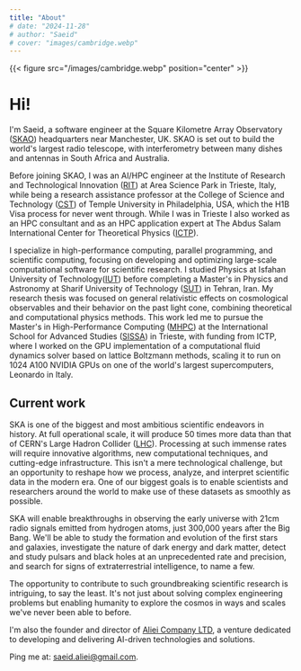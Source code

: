 ```yaml
---
title: "About"
# date: "2024-11-28"
# author: "Saeid"
# cover: "images/cambridge.webp" 
---
```


{{< figure src="/images/cambridge.webp" position="center" >}}

# Hi!

I'm Saeid, a software engineer at the Square Kilometre Array Observatory ([SKAO](https://skao.int))
headquarters near Manchester, UK. SKAO is set out to build the world's largest radio telescope, 
with interferometry between many dishes and antennas in South Africa and Australia.

Before joining SKAO, I was an AI/HPC engineer at the Institute of Research and Technological Innovation 
([RIT](https://areasciencepark.it/en/)) at Area Science Park in Trieste, Italy, while being a 
research assistance professor at the College of Science and Technology ([CST](https://cst.temple.edu/)) 
of Temple University in Philadelphia, USA, which the H1B Visa process for never went through.
While I was in Trieste I also worked as an HPC consultant and as an HPC application expert 
at The Abdus Salam International Center for Theoretical Physics ([ICTP](https://ictp.it)).


I specialize in high-performance computing, parallel programming, and scientific computing, 
focusing on developing and optimizing large-scale computational software for scientific research.
I studied Physics at Isfahan University of Technology([IUT](https://english.iut.ac.ir/)) before completing 
a Master's in Physics and Astronomy at Sharif University of Technology ([SUT](https://en.sharif.ir/)) in Tehran, Iran. 
My research thesis was focused on general relativistic effects on cosmological observables and their behavior 
on the past light cone, combining theoretical and computational physics methods.
This work led me to pursue the Master's in High-Performance Computing ([MHPC](https://mhpc.it)) at the 
International School for Advanced Studies ([SISSA](https://sissa.it/)) in Trieste, with funding from ICTP, 
where I worked on the GPU implementation of a computational fluid dynamics solver based on 
lattice Boltzmann methods, scaling it to run on 1024 A100 NVIDIA GPUs on one of the world's 
largest supercomputers, Leonardo in Italy.


## Current work

SKA is one of the biggest and most ambitious scientific endeavors in history. At full operational scale, 
it will produce 50 times more data than that of CERN's Large Hadron Collider 
([LHC](https://home.cern/science/accelerators/large-hadron-collider)). 
Processing at such immense rates will require innovative algorithms, 
new computational techniques, and cutting-edge infrastructure. This isn't a mere technological challenge, 
but an opportunity to reshape how we process, analyze, and interpret scientific data in the modern era.
One of our biggest goals is to enable scientists and researchers around the world to make use 
of these datasets as smoothly as possible.

SKA will enable breakthroughs in observing the early universe with 21cm radio signals emitted 
from hydrogen atoms, just 300,000 years after the Big Bang. We'll be able to study the formation 
and evolution of the first stars and galaxies, investigate the nature of dark energy and dark matter, 
detect and study pulsars and black holes at an unprecedented rate and precision, and search for 
signs of extraterrestrial intelligence, to name a few.

The opportunity to contribute to such groundbreaking scientific research is intriguing, to say the least. 
It's not just about solving complex engineering problems but enabling humanity to explore the cosmos in ways 
and scales we've never been able to before.

I'm also the founder and director of [Aliei Company LTD](https://alieicompany.co.uk), 
a venture dedicated to developing and delivering AI-driven technologies and solutions.

Ping me at: [saeid.aliei@gmail.com](mailto:saeidaliei@gmail.com).
